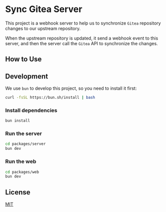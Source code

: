 # Sync Gitea Server

This project is a webhook server to help us to synchronize `Gitea` repository changes to our upstream repository.

When the upstream repository is updated, it send a webhook event to this server, and then the server call the `Gitea` API to synchronize the changes.

<!-- <table>
  <tr>
    <td>
      <img src="./assets/screen1.png" width="300" />
    </td>
    <td>
      <img src="./assets/notifications.png" width="300" />
    </td>
  </tr>
</table> -->

## How to Use


## Development

We use `bun` to develop this project, so you need to install it first:

```bash
curl -fsSL https://bun.sh/install | bash
```

### Install dependencies

```bash 
bun install
```

### Run the server

```bash
cd packages/server
bun dev
```

### Run the web

```bash
cd packages/web
bun dev
```

## License

[MIT](./LICENSE)
